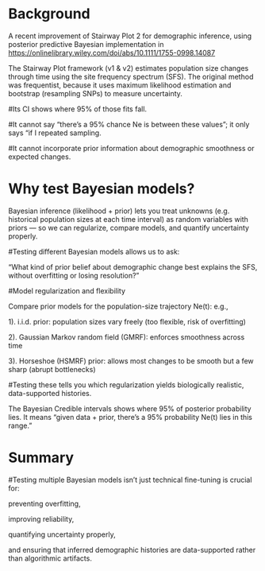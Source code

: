 # Background
A recent improvement of Stairway Plot 2 for demographic inference, using posterior predictive Bayesian implementation in
https://onlinelibrary.wiley.com/doi/abs/10.1111/1755-0998.14087

The Stairway Plot framework (v1 & v2) estimates population size changes through time using the site frequency spectrum (SFS).
The original method was frequentist, because it uses maximum likelihood estimation and bootstrap (resampling SNPs) to measure uncertainty.

#Its CI shows where 95% of those fits fall.

#It cannot say “there’s a 95% chance Ne is between these values”; it only says “if I repeated sampling.

#It cannot incorporate prior information about demographic smoothness or expected changes.

# Why test Bayesian models?
Bayesian inference (likelihood + prior) lets you treat unknowns (e.g. historical population sizes at each time interval) as random variables with priors — 
so we can regularize, compare models, and quantify uncertainty properly.

#Testing different Bayesian models allows us to ask:

“What kind of prior belief about demographic change best explains the SFS, without overfitting or losing resolution?”


#Model regularization and flexibility

Compare prior models for the population-size trajectory Ne(t): e.g.,

1). i.i.d. prior: population sizes vary freely (too flexible, risk of overfitting)

2). Gaussian Markov random field (GMRF): enforces smoothness across time

3). Horseshoe (HSMRF) prior: allows most changes to be smooth but a few sharp (abrupt bottlenecks)


#Testing these tells you which regularization yields biologically realistic, data-supported histories.

The Bayesian Credible intervals shows where 95% of posterior probability lies.
It means “given data + prior, there’s a 95% probability Ne(t) lies in this range.”

# Summary
#Testing multiple Bayesian models isn’t just technical fine-tuning is crucial for:

preventing overfitting,

improving reliability,

quantifying uncertainty properly,

and ensuring that inferred demographic histories are data-supported rather than algorithmic artifacts.
